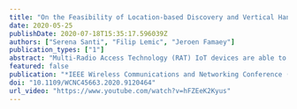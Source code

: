 ```yaml
---
title: "On the Feasibility of Location-based Discovery and Vertical Handover in IEEE 802.11ah"
date: 2020-05-25
publishDate: 2020-07-18T15:35:17.596039Z
authors: ["Serena Santi", "Filip Lemic", "Jeroen Famaey"]
publication_types: ["1"]
abstract: "Multi-Radio Access Technology (RAT) IoT devices are able to combine the high coverage of Low-Power Wide-Area (LPWA) technologies with the higher data-rates of shorter range technologies such as IEEE 802.11ah. In such scenarios, a discovery procedure has to be used for detecting the availability of a IEEE 802.11ah network. Currently, these procedures consume substantial energy, as the discovery has to be periodically performed, even if the IEEE 802.11ah technology is not available, which is undesirable for low-power Internet of Things (IoT) devices. We propose using the device's location information for making more optimized discovery and handover decisions. We demonstrate the feasibility of this approach in performing energy efficient handovers between various LPWA technologies and IEEE 802.11ah based on estimated location. We carry out our evaluation in terms of the energy consumption of the procedure and the duration of the device's association to IEEE 802.11ah. We show that the location-based procedure substantially reduces the energy consumption of the mobile device compared to the traditional discovery based on periodical listening for beacons."
featured: false
publication: "*IEEE Wireless Communications and Networking Conference (WCNC)*"
doi: "10.1109/WCNC45663.2020.9120464"
url_video: "https://www.youtube.com/watch?v=hFZEeK2Kyus"
---
```


